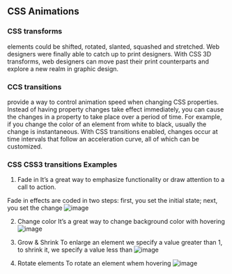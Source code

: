 ## CSS Animations
###  CSS transforms
elements could be shifted, rotated, slanted, squashed and stretched. Web designers were finally able to catch up to print designers. With CSS 3D transforms, web designers can move past their print counterparts and explore a new realm in graphic design.

### CCS transitions
provide a way to control animation speed when changing CSS properties. Instead of having property changes take effect immediately, you can cause the changes in a property to take place over a period of time. For example, if you change the color of an element from white to black, usually the change is instantaneous. With CSS transitions enabled, changes occur at time intervals that follow an acceleration curve, all of which can be customized.

### CSS CSS3 transitions Examples
1. Fade in
It’s a great way to emphasize functionality or draw attention to a call to action.

Fade in effects are coded in two steps: first, you set the initial state; next, you set the change
![image](https://www.jiyuulife.net/wp-content/uploads/2020/04/Screen-Shot-2020-04-29-at-11.33.26-AM-1024x384.png?x54956)

2. Change color
It’s a great way to change background color with hovering
![image](https://daqxzxzy8xq3u.cloudfront.net/wp-content/uploads/2019/07/15111508/css-transition-css-hover-selector.png)

3. Grow & Shrink
To enlarge an element we specify a value greater than 1, to shrink it, we specify a value less than 
![image](https://miro.medium.com/max/1004/1*J1ga9vDBTA2Dkqllu91yFA.gif)

4. Rotate elements
To rotate an element whem hovering
![image](https://codeconvey.com/wp-content/uploads/2020/07/css-rotate-image-animation-on-hover.png)

